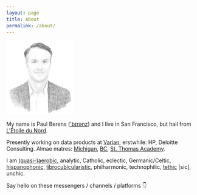 ```yaml
---
layout: page
title: About
permalink: /about/
---
```

<img src="/assets/images/pmb.sketch.png" width="35%" height="35%">

My name is Paul Berens (<a href="/assets/audio/berens.mp3">'bɪrənz</a>) and I live in San Francisco, but hail from [L'Étoile du Nord](/minnesota).

Presently working on data products at <a href="https://varian.com" target="_blank">Varian</a>; erstwhile: HP, Deloitte Consulting. Almae matres: <a href="https://michiganross.umich.edu/" target="_blank">Michigan</a>, <a href="https://bc.edu" target="_blank">BC</a>, <a href="https://pb.url.lol/sta" target="_blank">St. Thomas Academy</a>.

I am <a href="https://pb.url.lol/defaultroute" target="_blank">(quasi-)aerobic</a>, analytic, Catholic, eclectic, Germanic/Celtic, <a href="https://translate.google.com/translate?sl=en&tl=es&u=https://berens.co/about/">hispanophonic</a>, [librocubicularistic](/books), philharmonic, technophilic, <a href="https://www.hbo.com/silicon-valley/season-6/5-tethics/tethics" target="_blank">tethic</a> [sic], unchic.

Say hello on these messengers / channels / platforms &#128071;

<a href="https://angel.co/berens" target="_blank"><i class="fab fa-angellist"></i></a>&nbsp;&nbsp;&nbsp;
<a href="https://discordapp.com/users/181094465874821120" target="_blank"><i class="fab fa-discord"></i></a>&nbsp;&nbsp;&nbsp;
<a href="https://keybase.io/berens" target="_blank"><i class="fab fa-keybase"></i></a>&nbsp;&nbsp;&nbsp;
<a href="https://linkedin.com/in/berensp" target="_blank"><i class="fab fa-linkedin-in"></i></a>&nbsp;&nbsp;&nbsp;
<a rel="me" href="https://mastodon.social/@berens" target="_blank"><i class="fab fa-mastodon"></i></a>&nbsp;&nbsp;&nbsp;
<a href="https://www.strava.com/athletes/berenzino" target="_blank"><i class="fab fa-strava"></i></a>&nbsp;&nbsp;&nbsp;
<a href="https://twitter.com/berensp" target="_blank"><i class="fab fa-twitter"></i></a>
